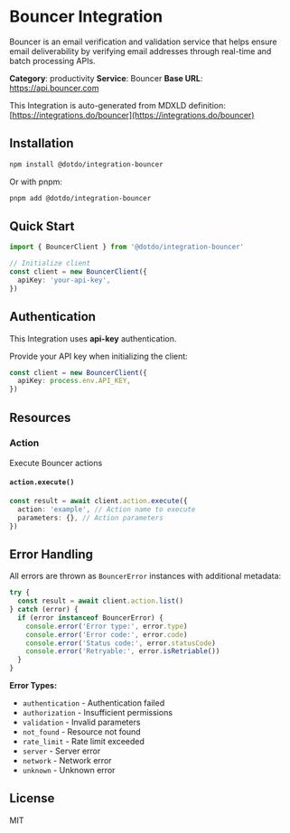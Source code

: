 # Bouncer Integration

Bouncer is an email verification and validation service that helps ensure email deliverability by verifying email addresses through real-time and batch processing APIs.

**Category**: productivity
**Service**: Bouncer
**Base URL**: https://api.bouncer.com

This Integration is auto-generated from MDXLD definition: [https://integrations.do/bouncer](https://integrations.do/bouncer)

## Installation

```bash
npm install @dotdo/integration-bouncer
```

Or with pnpm:

```bash
pnpm add @dotdo/integration-bouncer
```

## Quick Start

```typescript
import { BouncerClient } from '@dotdo/integration-bouncer'

// Initialize client
const client = new BouncerClient({
  apiKey: 'your-api-key',
})
```

## Authentication

This Integration uses **api-key** authentication.

Provide your API key when initializing the client:

```typescript
const client = new BouncerClient({
  apiKey: process.env.API_KEY,
})
```

## Resources

### Action

Execute Bouncer actions

#### `action.execute()`

```typescript
const result = await client.action.execute({
  action: 'example', // Action name to execute
  parameters: {}, // Action parameters
})
```

## Error Handling

All errors are thrown as `BouncerError` instances with additional metadata:

```typescript
try {
  const result = await client.action.list()
} catch (error) {
  if (error instanceof BouncerError) {
    console.error('Error type:', error.type)
    console.error('Error code:', error.code)
    console.error('Status code:', error.statusCode)
    console.error('Retryable:', error.isRetriable())
  }
}
```

**Error Types:**

- `authentication` - Authentication failed
- `authorization` - Insufficient permissions
- `validation` - Invalid parameters
- `not_found` - Resource not found
- `rate_limit` - Rate limit exceeded
- `server` - Server error
- `network` - Network error
- `unknown` - Unknown error

## License

MIT
